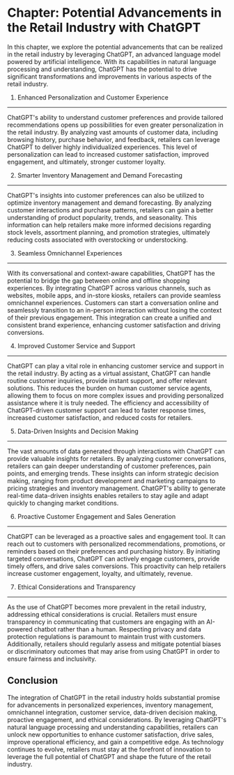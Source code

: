 Chapter: Potential Advancements in the Retail Industry with ChatGPT
===================================================================

In this chapter, we explore the potential advancements that can be realized in the retail industry by leveraging ChatGPT, an advanced language model powered by artificial intelligence. With its capabilities in natural language processing and understanding, ChatGPT has the potential to drive significant transformations and improvements in various aspects of the retail industry.

1. Enhanced Personalization and Customer Experience
---------------------------------------------------

ChatGPT's ability to understand customer preferences and provide tailored recommendations opens up possibilities for even greater personalization in the retail industry. By analyzing vast amounts of customer data, including browsing history, purchase behavior, and feedback, retailers can leverage ChatGPT to deliver highly individualized experiences. This level of personalization can lead to increased customer satisfaction, improved engagement, and ultimately, stronger customer loyalty.

2. Smarter Inventory Management and Demand Forecasting
------------------------------------------------------

ChatGPT's insights into customer preferences can also be utilized to optimize inventory management and demand forecasting. By analyzing customer interactions and purchase patterns, retailers can gain a better understanding of product popularity, trends, and seasonality. This information can help retailers make more informed decisions regarding stock levels, assortment planning, and promotion strategies, ultimately reducing costs associated with overstocking or understocking.

3. Seamless Omnichannel Experiences
-----------------------------------

With its conversational and context-aware capabilities, ChatGPT has the potential to bridge the gap between online and offline shopping experiences. By integrating ChatGPT across various channels, such as websites, mobile apps, and in-store kiosks, retailers can provide seamless omnichannel experiences. Customers can start a conversation online and seamlessly transition to an in-person interaction without losing the context of their previous engagement. This integration can create a unified and consistent brand experience, enhancing customer satisfaction and driving conversions.

4. Improved Customer Service and Support
----------------------------------------

ChatGPT can play a vital role in enhancing customer service and support in the retail industry. By acting as a virtual assistant, ChatGPT can handle routine customer inquiries, provide instant support, and offer relevant solutions. This reduces the burden on human customer service agents, allowing them to focus on more complex issues and providing personalized assistance where it is truly needed. The efficiency and accessibility of ChatGPT-driven customer support can lead to faster response times, increased customer satisfaction, and reduced costs for retailers.

5. Data-Driven Insights and Decision Making
-------------------------------------------

The vast amounts of data generated through interactions with ChatGPT can provide valuable insights for retailers. By analyzing customer conversations, retailers can gain deeper understanding of customer preferences, pain points, and emerging trends. These insights can inform strategic decision making, ranging from product development and marketing campaigns to pricing strategies and inventory management. ChatGPT's ability to generate real-time data-driven insights enables retailers to stay agile and adapt quickly to changing market conditions.

6. Proactive Customer Engagement and Sales Generation
-----------------------------------------------------

ChatGPT can be leveraged as a proactive sales and engagement tool. It can reach out to customers with personalized recommendations, promotions, or reminders based on their preferences and purchasing history. By initiating targeted conversations, ChatGPT can actively engage customers, provide timely offers, and drive sales conversions. This proactivity can help retailers increase customer engagement, loyalty, and ultimately, revenue.

7. Ethical Considerations and Transparency
------------------------------------------

As the use of ChatGPT becomes more prevalent in the retail industry, addressing ethical considerations is crucial. Retailers must ensure transparency in communicating that customers are engaging with an AI-powered chatbot rather than a human. Respecting privacy and data protection regulations is paramount to maintain trust with customers. Additionally, retailers should regularly assess and mitigate potential biases or discriminatory outcomes that may arise from using ChatGPT in order to ensure fairness and inclusivity.

Conclusion
----------

The integration of ChatGPT in the retail industry holds substantial promise for advancements in personalized experiences, inventory management, omnichannel integration, customer service, data-driven decision making, proactive engagement, and ethical considerations. By leveraging ChatGPT's natural language processing and understanding capabilities, retailers can unlock new opportunities to enhance customer satisfaction, drive sales, improve operational efficiency, and gain a competitive edge. As technology continues to evolve, retailers must stay at the forefront of innovation to leverage the full potential of ChatGPT and shape the future of the retail industry.
